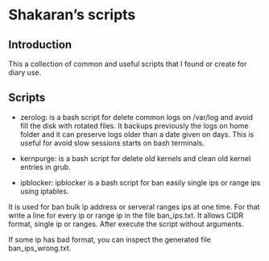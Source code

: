# Shakaran’s scripts

## Introduction

This a collection of common and useful scripts that I found or create for diary use.

## Scripts

* zerolog: is a bash script for delete common logs on /var/log and avoid fill the disk with rotated files. It backups previously the logs on home folder and it can preserve logs older than a date given on days. This is useful for avoid slow sessions starts on bash terminals.

* kernpurge: is a bash script for delete old kernels and clean old kernel entries in grub.

* ipblocker: ipblocker is a bash script for ban easily single ips or range ips
using iptables.

It is used for ban bulk ip address or serveral ranges ips at one time. For that write a line for
every ip or range ip in the file ban_ips.txt. It allows CIDR format, single ip or ranges. After 
execute the script without arguments.

If some ip has bad format, you can inspect the generated file ban_ips_wrong.txt.
